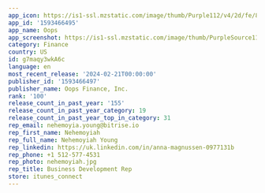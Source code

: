 ```yaml
---
app_icon: https://is1-ssl.mzstatic.com/image/thumb/Purple112/v4/2d/fe/8a/2dfe8a7f-56e4-7018-3ddf-45997e2e454e/AppIcon-1x_U007ephone-0-0-0-GLES2_U002c0-85-220-0.png/1024x1024bb.png
app_id: '1593466495'
app_name: Oops­
app_screenshot: https://is1-ssl.mzstatic.com/image/thumb/PurpleSource116/v4/97/7d/c0/977dc091-fe9b-9f63-ae5a-e29eb3a8389c/a84aec17-0438-40df-9a4c-a3a0d5efdc63_6.5__U0028Widgets_U0029.png/1242x2688bb.png
category: Finance
country: US
id: g7maqy3wkA6c
language: en
most_recent_release: '2024-02-21T00:00:00'
publisher_id: '1593466497'
publisher_name: Oops Finance, Inc.
rank: '100'
release_count_in_past_year: '155'
release_count_in_past_year_category: 19
release_count_in_past_year_top_in_category: 31
rep_email: nehemoyia.young@bitrise.io
rep_first_name: Nehemoyiah
rep_full_name: Nehemoyiah Young
rep_linkedin: https://uk.linkedin.com/in/anna-magnussen-0977131b
rep_phone: +1 512-577-4531
rep_photo: nehemoyiah.jpg
rep_title: Business Development Rep
store: itunes_connect
---
```

